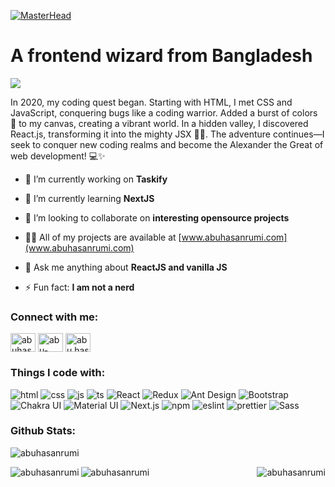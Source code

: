 [![MasterHead](https://i.imgur.com/MT7mAta.png)](https:www.abuhasanrumi.com)

# A frontend wizard from Bangladesh

[![](https://visitcount.itsvg.in/api?id=abuhasanrumi&icon=0&color=0)](https://visitcount.itsvg.in)

In 2020, my coding quest began. Starting with HTML, I met CSS and JavaScript, conquering bugs like a coding warrior. Added a burst of colors 🌈 to my canvas, creating a vibrant world. In a hidden valley, I discovered React.js, transforming it into the mighty JSX 🙋‍♀️. The adventure continues—I seek to conquer new coding realms and become the Alexander the Great of web development! 💻✨

- 🔭 I’m currently working on **Taskify**

- 🌱 I’m currently learning **NextJS**

- 👯 I’m looking to collaborate on **interesting opensource projects**

- 👨‍💻 All of my projects are available at [www.abuhasanrumi.com](www.abuhasanrumi.com)

- 💬 Ask me anything about **ReactJS and vanilla JS**

- ⚡ Fun fact: **I am not a nerd**

<h3 align="left">Connect with me:</h3>
<p align="left">
<a href="https://dev.to/abuhasanrumi" target="blank"><img align="center" src="https://raw.githubusercontent.com/rahuldkjain/github-profile-readme-generator/master/src/images/icons/Social/devto.svg" alt="abuhasanrumi" height="30" width="40" /></a>
<a href="https://linkedin.com/in/abu-hasan-rumi" target="blank"><img align="center" src="https://raw.githubusercontent.com/rahuldkjain/github-profile-readme-generator/master/src/images/icons/Social/linked-in-alt.svg" alt="abu-hasan-rumi" height="30" width="40" /></a>
<a href="https://fb.com/abu.hasan.rumi" target="blank"><img align="center" src="https://raw.githubusercontent.com/rahuldkjain/github-profile-readme-generator/master/src/images/icons/Social/facebook.svg" alt="abu.hasan.rumi" height="30" width="40" /></a>
</p>

<h3 align="left">Things I code with:</h3>
<p>
  <img src="https://img.shields.io/badge/HTML5-E34F26?style=for-the-badge&logo=html5&logoColor=white" alt="html" />
  <img src="https://img.shields.io/badge/CSS3-1572B6?style=for-the-badge&logo=css3&logoColor=white" alt="css" />
  <img src="https://img.shields.io/badge/JavaScript-323330?style=for-the-badge&logo=javascript&logoColor=F7DF1E" alt="js" />
  <img src="https://img.shields.io/badge/TypeScript-007ACC?style=for-the-badge&logo=typescript&logoColor=white" alt="ts" />
  <img src="https://img.shields.io/badge/React-20232A?style=for-the-badge&logo=react&logoColor=61DAFB" alt="React" />
  <img src="https://img.shields.io/badge/Redux-593D88?style=for-the-badge&logo=redux&logoColor=white" alt="Redux" />
  <img src="https://img.shields.io/badge/Ant%20Design-1890FF?style=for-the-badge&logo=antdesign&logoColor=white" alt="Ant Design" />
  <img src="https://img.shields.io/badge/Bootstrap-563D7C?style=for-the-badge&logo=bootstrap&logoColor=white" alt="Bootstrap" />
  <img src="https://img.shields.io/badge/Chakra--UI-319795?style=for-the-badge&logo=chakra-ui&logoColor=white" alt="Chakra UI" />
  <img src="https://img.shields.io/badge/Material%20UI-007FFF?style=for-the-badge&logo=mui&logoColor=white" alt="Material UI" />
  <img src="https://img.shields.io/badge/next%20js-000000?style=for-the-badge&logo=nextdotjs&logoColor=white" alt="Next.js" />
  <img src="https://img.shields.io/badge/npm-CB3837?style=for-the-badge&logo=npm&logoColor=white" alt="npm" />
  <img src="https://img.shields.io/badge/eslint-3A33D1?style=for-the-badge&logo=eslint&logoColor=white" alt="eslint" />
  <img src="https://img.shields.io/badge/prettier-1A2C34?style=for-the-badge&logo=prettier&logoColor=F7BA3E" alt="prettier" />
  <img src="https://img.shields.io/badge/Sass-CC6699?style=for-the-badge&logo=sass&logoColor=white" alt="Sass" />
</p>

### Github Stats:

<p align="left"><img src="https://github-profile-trophy.vercel.app/?username=abuhasanrumi&rank=S,AAA,AA,AA,B" alt="abuhasanrumi" /></p>

<p><img align="left" src="https://github-readme-stats.vercel.app/api?username=abuhasanrumi&count_private=true&show_icons=true&include_all_commits=true&theme=vue-dark&hide_border=true" alt="abuhasanrumi" /><img  align="right" src="https://github-readme-stats.vercel.app/api/top-langs/?username=abuhasanrumi&theme=vue-dark&hide_border=true&include_all_commits=true&count_private=true&layout=compact" alt="abuhasanrumi" /></p>

<p>
  <img src="https://github-readme-streak-stats.herokuapp.com/?user=abuhasanrumi&theme=vue-dark&hide_border=true" alt="abuhasanrumi" />  
</p>
